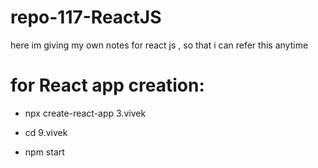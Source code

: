 # repo-117-ReactJS
here im giving my own notes for react js , so that i can refer this anytime 


# for React app creation:
* npx create-react-app 3.vivek

* cd 9.vivek

* npm start